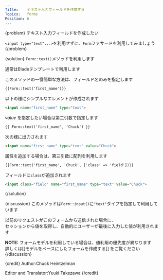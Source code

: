 ```yaml
---
Title:    テキスト入力フィールドを作成する
Topics:   forms
Position: 6
---
```


{problem}
テキスト入力フィールドを作成したい

`<input type="text"...>`を利用せずに、`Form`ファサードを利用してみましょう
{/problem}

{solution}
`Form::text()`メソッドを利用します

通常はBladeテンプレートで利用します

このメソッドの一番簡単な方法は、フィールド名のみを指定します

```html
{{Form::text('first_name')}}
```

以下の様にシンプルなエレメントが作成されます

```html
<input name="first_name" type="text">
```

_value_ を指定したい場合は第二引数で指定します

```html
{{ Form::text('first_name', 'Chuck') }}
```

次の様に出力されます

```html
<input name="first_name" type="text" value="Chuck">
```

属性を追加する場合は、第三引数に配列を利用します

```html
{{Form::text('first_name', 'Chuck', ['class' => 'field'])}}
```

フィールドに`class`が追加されます

```html
<input class="field" name="first_name" type="text" value="Chuck">
```
{/solution}

{discussion}
このメソッドは`Form::input()`に`"text"`タイプを指定して利用しています

以前のリクエストがこのフォームから送信された場合に、  
セッションから値を取得し、自動的にユーザーが最後に入力した値が利用されます

**NOTE:** フォームモデルを利用している場合は、値利用の優先度が異なります  
詳しくは[[モデルをベースにしたフォームを作成する]] をご覧ください
{/discussion}

{credit}
Author:Chuck Heintzelman

Editor and Translator:Yuuki Takezawa
{/credit}
